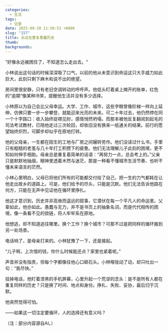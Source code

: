 ```yaml
---
categories:
  - 生活
tags:
  - 记录
date: 2025-09-20 11:50:53 +0800
slug: "157"
title: 永远在重复愚蠢历史
thumb:
backgrounds:
---
```


”好像永远被困住了，不知道怎么走出去。“

小林说出这句话的时候深深吸了口气，以前的他从未意识到命运这只大手威力如此巨大，此刻只剩下麻木和说不出的绝望。

房间里很安静，只有老旧空调转动的呼呼声。他低头盯着桌上摊开的账单，红色的“逾期”像某种冷笑，提醒他生活并没有多少选择。

小林原以为自己会比父母幸运。大学、工作、城市，这些字眼曾像阶梯一样向上延伸，仿佛只要一步一步攀登，就能迎来光亮的未来。可二十年过去，他仍然停在同一个十字路口：收入始终捉襟见肘，感情悄然坍塌，而那本被他反复翻阅到起毛的司法考试教材，已陪他走过三次轮回，却依旧没有换来一纸通关的结果。前行的愿望始终炽烈，可脚步却似乎在原地打转。

他的父母亲，一生都在陌生的工地与厂房之间辗转劳作。他们没读过什么书，手里只有粗糙的老茧与几十年打工积攒下的疲惫。他们无法理解儿子此刻的困境，更不知如何伸手相助。母亲总是重复着简单的话语：“再努力一点，总会考上的。”父亲只是默默地抽烟，眼神里透着木然与迷茫，那是一种看不懂城市生活节奏、也听不懂未来语言的茫然。

小林心里明白，父母已将他们所有的可能都交付给了自己，把一生的力气都耗在让他走出故乡的道路上。可是，他们给予的尽头，只能是沉默。他们无法告诉他路在何方，只能在无声中见证他在循环里挣扎。

他这才意识到，历史并非高耸而遥远的叙事，它潜伏在每一个平凡人的命运里。父辈如此，他亦如此。愚蠢与无力，并不是书页上的抽象名词，而是代代相传的困境，像一条看不见的锁链，将人牢牢系在原地。

他想逃，却不知道逃往哪里。换个工作？换个城市？可那不过是把同样的循环搬到另一处场景。

电话响了，是母亲打来的。小林犹豫了一下，还是接起。

“儿子啊，上次借的钱，你什么时候能还点？家里也紧着呢。”

声音并没有指责，但每个字都像往他心口砸石头。小林喉咙动了动，却只吐出一句：“我尽快。”

挂掉电话，他盯着漆黑的手机屏幕，心里升起一个荒谬的念头：是不是所有人都在重复同样的历史？只是换了时间、地点和身份。挣扎、失败、妥协，最后归于沉默。

他突然觉得可怕。

——如果这一切注定要循环，人的选择还有意义吗？

（注：部分内容源自AI。）
